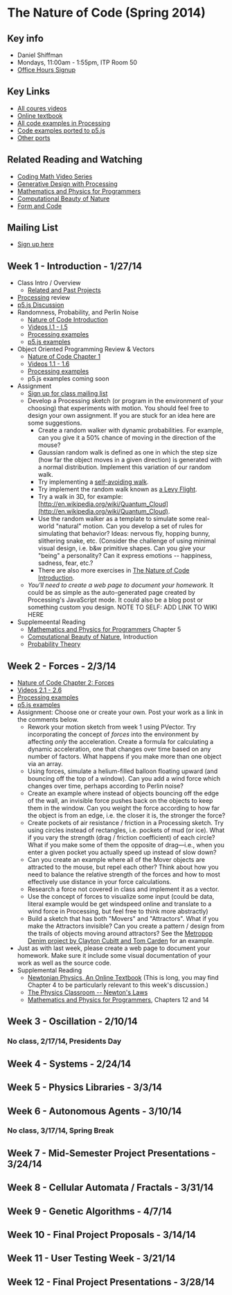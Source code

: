 The Nature of Code (Spring 2014)
================================

Key info
--------
* Daniel Shiffman
* Mondays, 11:00am - 1:55pm, ITP Room 50
* [Office Hours Signup](https://itp.nyu.edu/inwiki/Signup/Shiffman)

Key Links
---------
* [All coures videos](http://video.natureofcode.com/)
* [Online textbook](http://natureofcode.com/book/)
* [All code examples in Processing](https://github.com/shiffman/The-Nature-of-Code-Examples)
* [Code examples ported to p5.js](https://github.com/shiffman/The-Nature-of-Code-Examples-p5.js)
* [Other ports](https://github.com/shiffman/The-Nature-of-Code-Examples/blob/master/README.md)

Related Reading and Watching
----------------------------
* [Coding Math Video Series](http://www.youtube.com/user/codingmath)
* [Generative Design with Processing](http://www.amazon.com/gp/product/1616890770/ref=as_li_ss_tl?ie=UTF8&camp=1789&creative=390957&creativeASIN=1616890770&linkCode=as2&tag=natureofcode-20)
* [Mathematics and Physics for Programmers](http://www.amazon.com/gp/product/1435457331/ref=as_li_ss_tl?ie=UTF8&camp=1789&creative=390957&creativeASIN=1435457331&linkCode=as2&tag=learniproces-20)
* [Computational Beauty of Nature](http://www.amazon.com/gp/product/0262561271/ref=as_li_ss_tl?ie=UTF8&camp=1789&creative=390957&creativeASIN=0262561271&linkCode=as2&tag=natureofcode-20)
* [Form and Code](http://formandcode.com/)

Mailing List
------------
- [Sign up here](https://groups.google.com/a/itp.nyu.edu/forum/#!forum/natureofcode)

Week 1 - Introduction - 1/27/14
-------------------------------

* Class Intro / Overview
    * [Related and Past Projects](https://github.com/shiffman/The-Nature-of-Code-S14/wiki/Nature-of-Code-Related-and-Past-Projects)
* [Processing](http://www.processing.org) review
* [p5.js Discussion](https://github.com/lmccart/p5.js)
* Randomness, Probability, and Perlin Noise
    * [Nature of Code Introduction](http://natureofcode.com/book/introduction/)
    * [Videos I.1 - I.5](http://video.natureofcode.com/i.1/)
    * [Processing examples](https://github.com/shiffman/The-Nature-of-Code-Examples/tree/master/introduction)
    * [p5.js examples](https://github.com/shiffman/The-Nature-of-Code-Examples-p5.js/tree/master/introduction)
* Object Oriented Programming Review & Vectors
    * [Nature of Code Chapter 1](http://natureofcode.com/book/chapter-1-vectors/)
    * [Videos 1.1 - 1.6](http://video.natureofcode.com/1.1/)
    * [Processing examples](https://github.com/shiffman/The-Nature-of-Code-Examples/tree/master/chp1_vectors)
    * p5.js examples coming soon
* Assignment
    * [Sign up for class mailing list](https://groups.google.com/a/itp.nyu.edu/forum/#!forum/natureofcode)
    * Develop a Processing sketch (or program in the environment of your choosing) that experiments with motion. You should feel free to design your own assignment.  If you are stuck for an idea here are some suggestions.  
        * Create a random walker with dynamic probabilities.  For example, can you give it a 50% chance of moving in the direction of the mouse?
        *  Gaussian random walk is defined as one in which the step size (how far the object moves in a given direction) is generated with a normal distribution.  Implement this variation of our random walk.
        * Try implementing a [self-avoiding walk](http://en.wikipedia.org/wiki/Self-avoiding_walk).
        * Try implement the random walk known as [a Levy Flight](http://en.wikipedia.org/wiki/L%C3%A9vy_flight).
        * Try a walk in 3D, for example: [http://en.wikipedia.org/wiki/Quantum_Cloud](http://en.wikipedia.org/wiki/Quantum_Cloud).
        * Use the random walker as a template to simulate some real-world "natural" motion. Can you develop a set of rules for simulating that behavior?  Ideas: nervous fly, hopping bunny, slithering snake, etc.  (Consider the challenge of using minimal visual design, i.e. b&w primitive shapes.  Can you give your "being" a personality?  Can it express emotions -- happiness, sadness, fear, etc.?  
        * There are also more exercises in [The Nature of Code Introduction](http://natureofcode.com/book/introduction/).
    * *You'll need to create a web page to document your homework.*  It could be as simple as the auto-generated page created by Processing's JavaScript mode.  It could also be a blog post or something custom you design.  NOTE TO SELF: ADD LINK TO WIKI HERE
 * Supplemeental Reading
    * [Mathematics and Physics for Programmers](http://www.amazon.com/gp/product/1584503300/) Chapter 5
    * [Computational Beauty of Nature](http://www.amazon.com/gp/product/0262561271/ref=as_li_ss_tl?ie=UTF8&camp=1789&creative=390957&creativeASIN=0262561271&linkCode=as2&tag=natureofcode-20), Introduction
    * [Probability Theory](http://www.probabilitytheory.info/)


Week 2 - Forces - 2/3/14
------------------------
* [Nature of Code Chapter 2: Forces](http://natureofcode.com/book/chapter-2-forces/)
* [Videos 2.1 - 2.6](http://video.natureofcode.com/2.1/)
* [Processing examples](https://github.com/shiffman/The-Nature-of-Code-Examples/tree/master/chp2_forces)
* [p5.js examples](https://github.com/shiffman/The-Nature-of-Code-Examples-p5.js/tree/master/chp2_forces)
* Assignment: Choose one or create your own. Post your work as a link in the comments below.
    * Rework your motion sketch from week 1 using PVector.  Try incorporating the concept of _forces_ into the environment by affecting _only_ the acceleration.   Create a formula for calculating a dynamic acceleration, one that changes over time based on any number of factors.  What happens if you make more than one object via an array.
    * Using forces, simulate a helium-filled balloon floating upward (and bouncing off the top of a window).  Can you add a wind force which changes over time, perhaps according to Perlin noise?
    * Create an example where instead of objects bouncing off the edge of the wall, an invisible force pushes back on the objects to keep them in the window.  Can you weight the force according to how far the object is from an edge, i.e. the closer it is, the stronger the force?   
    * Create pockets of air resistance / friction in a Processing sketch.  Try using circles instead of rectangles, i.e. pockets of mud (or ice).  What if you vary the strength (drag / friction coefficient) of each circle?   What if you make some of them the opposite of drag—i.e., when you enter a given pocket you actually speed up instead of slow down?
    * Can you create an example where all of the Mover objects are attracted to the mouse, but repel each other?  Think about how you need to balance the relative strength of the forces and how to most effectively use distance in your force calculations.
    * Research a force not covered in class and implement it as a vector.
    * Use the concept of forces to visualize some input (could be data, literal example would be get windspeed online and translate to a wind force in Processing, but feel free to think more abstractly)
    * Build a sketch that has both "Movers" and "Attractors".  What if you make the Attractors invisible?  Can you create a pattern / design from the trails of objects moving around attractors?  See the [Metropop Denim project by Clayton Cubitt and Tom Carden](http://processing.org/exhibition/works/metropop/) for an example.
* Just as with last week, please create a web page to document your homework. Make sure it include some visual documentation of your work as well as the source code.
* Supplemental Reading
    * [Newtonian Physics, An Online Textbook](http://www.lightandmatter.com/area1book1.html) (This is long, you may find Chapter 4 to be particularly relevant to this week's discussion.)
    * [The Physics Classroom -- Newton's Laws](http://www.physicsclassroom.com/Class/newtlaws/newtltoc.html)
    * [Mathematics and Physics for Programmers](http://www.amazon.com/gp/product/1584503300/), Chapters 12 and 14
    
Week 3 - Oscillation - 2/10/14
-------------------------------

### No class, 2/17/14, Presidents Day

Week 4 - Systems - 2/24/14
-------------------------------

Week 5 - Physics Libraries - 3/3/14
-----------------------------------

Week 6 - Autonomous Agents - 3/10/14
-----------------------------------

### No class, 3/17/14, Spring Break

Week 7 - Mid-Semester Project Presentations - 3/24/14
-----------------------------------------------------

Week 8 - Cellular Automata / Fractals - 3/31/14
-----------------------------------------------

Week 9 - Genetic Algorithms - 4/7/14
------------------------------------

Week 10 - Final Project Proposals - 3/14/14
-------------------------------------------

Week 11 - User Testing Week - 3/21/14
-------------------------------------

Week 12 - Final Project Presentations - 3/28/14
-----------------------------------------------